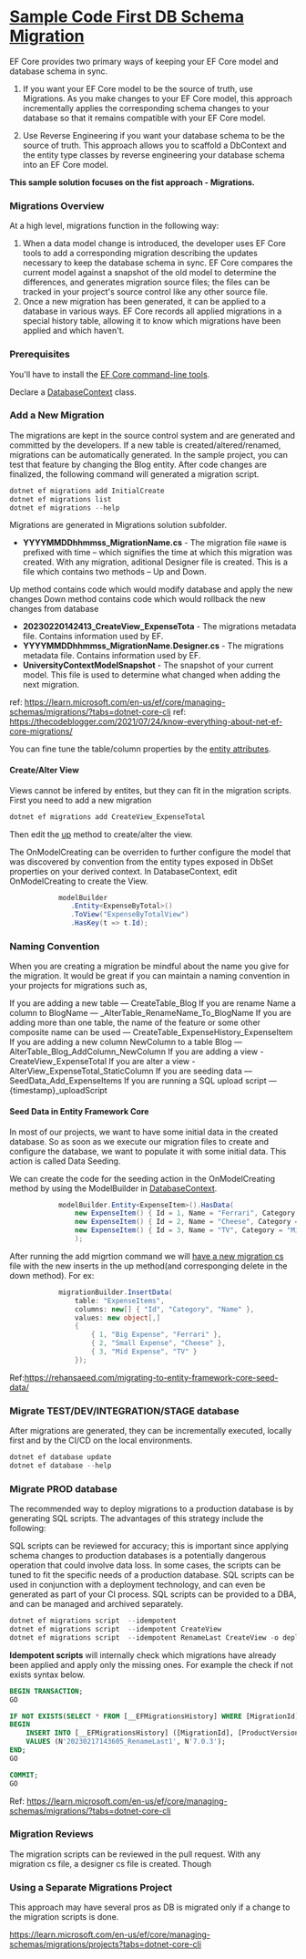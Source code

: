 ﻿# [Sample Code First DB Schema Migration](https://learn.microsoft.com/en-us/ef/core/managing-schemas/)
EF Core provides two primary ways of keeping your EF Core model and database schema in sync.

1. If you want your EF Core model to be the source of truth, use Migrations. As you make changes to your EF Core model, this approach incrementally applies the corresponding schema changes to your database so that it remains compatible with your EF Core model.

2. Use Reverse Engineering if you want your database schema to be the source of truth. This approach allows you to scaffold a DbContext and the entity type classes by reverse engineering your database schema into an EF Core model.

**This sample solution focuses on the fist approach - Migrations.**
### Migrations Overview

At a high level, migrations function in the following way:

1. When a data model change is introduced, the developer uses EF Core tools to add a corresponding migration describing the updates necessary to keep the database schema in sync. EF Core compares the current model against a snapshot of the old model to determine the differences, and generates migration source files; the files can be tracked in your project's source control like any other source file.
2. Once a new migration has been generated, it can be applied to a database in various ways. EF Core records all applied migrations in a special history table, allowing it to know which migrations have been applied and which haven't.


### Prerequisites

You'll have to install the [EF Core command-line tools](https://learn.microsoft.com/en-us/ef/core/cli/).

Declare a [DatabaseContext](./Data/DatabaseContext.cs) class.
### Add a New Migration

The migrations are kept in the source control system and are generated and committed by the developers.
If a new table is created/altered/renamed, migrations can be automatically generated.
In the sample project, you can test that feature by changing the Blog entity.
After code changes are finalized, the following command will generated a migration script.

```powershell
dotnet ef migrations add InitialCreate
dotnet ef migrations list
dotnet ef migrations --help
```

Migrations are generated in Migrations solution subfolder.
* **YYYYMMDDhhmmss_MigrationName.cs** - The migration file наме is prefixed with time  – which signifies the time at which this migration was created.
With any migration, aditional Designer file is created.
This is a file which contains two methods – Up and Down.

Up method contains code which would modify database and apply the new changes
Down method contains code which would rollback the new changes from database

* **20230220142413_CreateView_ExpenseTota** - The migrations metadata file. Contains information used by EF.
* **YYYYMMDDhhmmss_MigrationName.Designer.cs** - The migrations metadata file. Contains information used by EF.
* **UniversityContextModelSnapshot** - The snapshot of your current model. This file is used to determine what changed when adding the next migration.

ref: https://learn.microsoft.com/en-us/ef/core/managing-schemas/migrations/?tabs=dotnet-core-cli
ref: https://thecodeblogger.com/2021/07/24/know-everything-about-net-ef-core-migrations/

You can fine tune the table/column properties by the [entity attributes](https://learn.microsoft.com/en-us/ef/core/modeling/entity-properties?tabs=data-annotations%2Cwithout-nrt).
#### Create/Alter View
Views cannot be infered by entites, but they can fit in the migration scripts. First you need to add a new migration

```powershell
dotnet ef migrations add CreateView_ExpenseTotal
```

Then edit the [up](./Migrations/20230220142413_CreateView_ExpenseTotal.cs) method to create/alter the view. 


The OnModelCreating can be overriden to further configure the model that was discovered by convention from the entity types exposed in DbSet<TEntity> properties on your derived context. 
In DatabaseContext, edit OnModelCreating to create the View.

```csharp
            modelBuilder
               .Entity<ExpenseByTotal>()
               .ToView("ExpenseByTotalView")
               .HasKey(t => t.Id);
```

### Naming Convention
When you are creating a migration be mindful about the name you give for the migration.
It would be great if you can maintain a naming convention in your projects for migrations such as,

If you are adding a new table — CreateTable_Blog
If you are rename Name a column to BlogName — _AlterTable_RenameName_To_BlogName
If you are adding more than one table, the name of the feature or some other composite name can be used — CreateTable_ExpenseHistory_ExpenseItem
If you are adding a new column NewColumn to a table Blog — AlterTable_Blog_AddColumn_NewColumn
If you are adding a view - CreateView_ExpenseTotal
If you are alter a view - AlterView_ExpenseTotal_StaticColumn
If you are seeding data — SeedData_Add_ExpenseItems
If you are running a SQL upload script — {timestamp}_uploadScript
#### Seed Data in Entity Framework Core
In most of our projects, we want to have some initial data in the created database. So as soon as we execute our migration files to create and configure the database, we want to populate it with some initial data. This action is called Data Seeding.


We can create the code for the seeding action in the OnModelCreating method by using the ModelBuilder in [DatabaseContext](./Data/DatabaseContext.cs).
```csharp
            modelBuilder.Entity<ExpenseItem>().HasData(
                new ExpenseItem() { Id = 1, Name = "Ferrari", Category = "Big Expense" },
                new ExpenseItem() { Id = 2, Name = "Cheese", Category = "Small Expense" },
                new ExpenseItem() { Id = 3, Name = "TV", Category = "Mid Expense" }
                );
```

After running the add migrtion command we will [have a new migration cs](./Migrations/20230220144056_SeedData_Add_ExpenseItems.cs) file with the new inserts in the up method(and corresponging delete in the down method).
For ex:
```csharp
            migrationBuilder.InsertData(
                table: "ExpenseItems",
                columns: new[] { "Id", "Category", "Name" },
                values: new object[,]
                {
                    { 1, "Big Expense", "Ferrari" },
                    { 2, "Small Expense", "Cheese" },
                    { 3, "Mid Expense", "TV" }
                });
 ```         
Ref:https://rehansaeed.com/migrating-to-entity-framework-core-seed-data/

### Migrate TEST/DEV/INTEGRATION/STAGE database
After migrations are generated, they can be incrementally executed, locally first and by the CI/CD on the local environments.
```powershell
dotnet ef database update
dotnet ef database --help
```

### Migrate PROD database
The recommended way to deploy migrations to a production database is by generating SQL scripts. The advantages of this strategy include the following:

SQL scripts can be reviewed for accuracy; this is important since applying schema changes to production databases is a potentially dangerous operation that could involve data loss.
In some cases, the scripts can be tuned to fit the specific needs of a production database.
SQL scripts can be used in conjunction with a deployment technology, and can even be generated as part of your CI process.
SQL scripts can be provided to a DBA, and can be managed and archived separately.

```powershell
dotnet ef migrations script  --idempotent
dotnet ef migrations script  --idempotent CreateView
dotnet ef migrations script  --idempotent RenameLast CreateView -o deployToIntegration.sql
```

**Idempotent scripts** will internally check which migrations have already been applied and apply only the missing ones.
For example the check if not exists syntax below.

```sql
BEGIN TRANSACTION;
GO

IF NOT EXISTS(SELECT * FROM [__EFMigrationsHistory] WHERE [MigrationId] = N'20230217143605_RenameLast1')
BEGIN
    INSERT INTO [__EFMigrationsHistory] ([MigrationId], [ProductVersion])
    VALUES (N'20230217143605_RenameLast1', N'7.0.3');
END;
GO

COMMIT;
GO

```
Ref: https://learn.microsoft.com/en-us/ef/core/managing-schemas/migrations/?tabs=dotnet-core-cli

### Migration Reviews
The migration scripts can be reviewed in the pull request. With any migration cs file, a designer cs file is created.
Though

### Using a Separate Migrations Project

This approach may have several pros as DB is migrated only if a change to the migration scripts is done.

https://learn.microsoft.com/en-us/ef/core/managing-schemas/migrations/projects?tabs=dotnet-core-cli